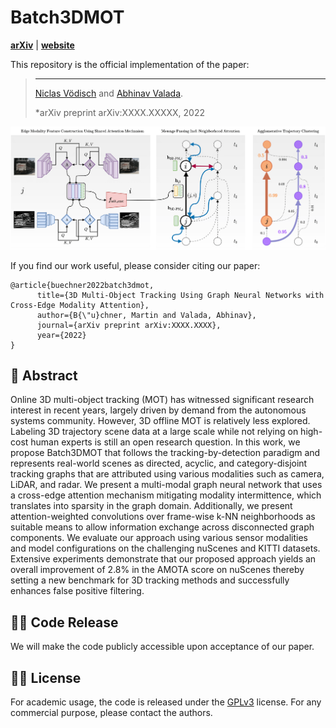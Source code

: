 
# Batch3DMOT
[**arXiv**](https://arxiv.org/abs/XXXX.XXXXX) | [**website**](http://batch3dmot.cs.uni-freiburg.de/)

This repository is the official implementation of the paper:

> ****
>
> [Niclas Vödisch](https://rl.uni-freiburg.de/people/buechner)  and [Abhinav Valada](https://rl.uni-freiburg.de/people/valada).
>
> *arXiv preprint arXiv:XXXX.XXXXX, 2022

<p align="center">
  <img src="batch3dmot_architecture.png" alt="Overview of Batch3DMOT architecture" width="700" />
</p>

If you find our work useful, please consider citing our paper:
```
@article{buechner2022batch3dmot,
	  title={3D Multi-Object Tracking Using Graph Neural Networks with Cross-Edge Modality Attention},
	  author={B{\"u}chner, Martin and Valada, Abhinav},
	  journal={arXiv preprint arXiv:XXXX.XXXX},
	  year={2022}
}
```

## 📔 Abstract

Online 3D multi-object tracking (MOT) has witnessed significant research interest in recent years, largely driven by demand from the autonomous systems community. However, 3D offline MOT is relatively less explored. Labeling 3D trajectory scene data at a large scale while not relying on high-cost human experts is still an open research question. In this work, we propose Batch3DMOT that follows the tracking-by-detection paradigm and represents real-world scenes as directed, acyclic, and category-disjoint tracking graphs that are attributed using various modalities such as camera, LiDAR, and radar. We present a multi-modal graph neural network that uses a cross-edge attention mechanism mitigating modality intermittence, which translates into sparsity in the graph domain. Additionally, we present attention-weighted convolutions over frame-wise k-NN neighborhoods as suitable means to allow information exchange across disconnected graph components. We evaluate our approach using various sensor modalities and model configurations on the challenging nuScenes and KITTI datasets. Extensive experiments demonstrate that our proposed approach yields an overall improvement of 2.8% in the AMOTA score on nuScenes thereby setting a new benchmark for 3D tracking methods and successfully enhances false positive filtering.

## 👨‍💻 Code Release

We will make the code publicly accessible upon acceptance of our paper.


## 👩‍⚖️ License

For academic usage, the code is released under the [GPLv3](https://www.gnu.org/licenses/gpl-3.0.en.html) license.
For any commercial purpose, please contact the authors.
